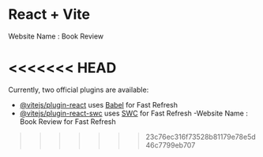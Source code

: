 # React + Vite

Website Name : Book Review

<<<<<<< HEAD
=======
Currently, two official plugins are available:

- [@vitejs/plugin-react](https://github.com/vitejs/vite-plugin-react/blob/main/packages/plugin-react/README.md) uses [Babel](https://babeljs.io/) for Fast Refresh
- [@vitejs/plugin-react-swc](https://github.com/vitejs/vite-plugin-react-swc) uses [SWC](https://swc.rs/) for Fast Refresh
-Website Name : Book Review for Fast Refresh
>>>>>>> 23c76ec316f73528b81179e78e5d46c7799eb707
